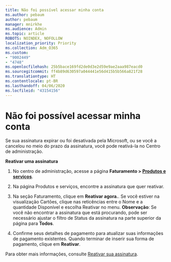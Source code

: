 ```yaml
---
title: Não foi possível acessar minha conta
ms.author: pebaum
author: pebaum
manager: mnirkhe
ms.audience: Admin
ms.topic: article
ROBOTS: NOINDEX, NOFOLLOW
localization_priority: Priority
ms.collection: Adm_O365
ms.custom:
- "9002449"
- "4748"
ms.openlocfilehash: 25b5bace169fd2de0d3e2d59e9ae2aaa987eacd0
ms.sourcegitcommit: ff4b89d630597a044441e56d415b5b566a821f28
ms.translationtype: HT
ms.contentlocale: pt-BR
ms.lasthandoff: 04/06/2020
ms.locfileid: "43154156"
---
```

# <a name="unable-to-access-my-account"></a>Não foi possível acessar minha conta

Se sua assinatura expirar ou foi desativada pela Microsoft, ou se você a cancelou no meio do prazo da assinatura, você pode reativá-la no Centro de administração.

**Reativar uma assinatura**

1. No centro de administração, acesse a página **Faturamento > [Produtos e serviços](https://go.microsoft.com/fwlink/p/?linkid=842054)**.

2. Na página Produtos e serviços, encontre a assinatura que quer reativar.

3. Na seção Faturamento, clique em **Reativar agora.**.  Se você estiver na visualização Cartões, clique nas reticências entre o Nome e a quantidade Disponível e escolha Reativar no menu. **Observação**: Se você não encontrar a assinatura que está procurando, pode ser necessário ajustar o filtro de Status da assinatura na parte superior da página para **Todos**.

4. Confirme seus detalhes de pagamento para atualizar suas informações de pagamento existentes. Quando terminar de inserir sua forma de pagamento, clique em **Reativar**.

Para obter mais informações, consulte [Reativar sua assinatura](https://docs.microsoft.com/office365/admin/subscriptions-and-billing/reactivate-your-subscription).
